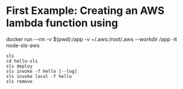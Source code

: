 # First Example: Creating an AWS lambda function using

docker run --rm -v $(pwd):/app -v ~/.aws:/root/.aws --workdir /app -it node-sls-aws

```
sls
cd hello-sls
sls deploy
sls invoke -f hello [--log]
sls invoke local -f hello
sls remove
```
